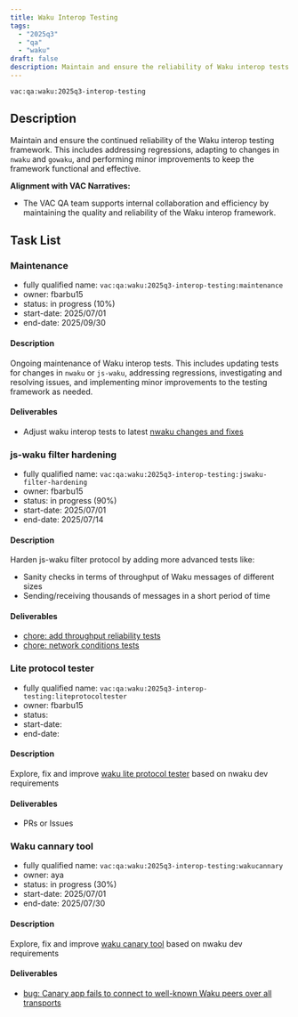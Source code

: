 ```yaml
---
title: Waku Interop Testing
tags:
  - "2025q3"
  - "qa"
  - "waku"  
draft: false  
description: Maintain and ensure the reliability of Waku interop tests.
---
```


`vac:qa:waku:2025q3-interop-testing`

## Description
Maintain and ensure the continued reliability of the Waku interop testing framework. 
This includes addressing regressions, adapting to changes in `nwaku` and `gowaku`, 
and performing minor improvements to keep the framework functional and effective.

**Alignment with VAC Narratives:**

* The VAC QA team supports internal collaboration and efficiency
  by maintaining the quality and reliability of the Waku interop framework.

## Task List

### Maintenance

* fully qualified name: `vac:qa:waku:2025q3-interop-testing:maintenance`
* owner: fbarbu15
* status: in progress (10%)
* start-date: 2025/07/01
* end-date: 2025/09/30

#### Description
Ongoing maintenance of Waku interop tests. 
This includes updating tests for changes in `nwaku` or `js-waku`, addressing regressions, 
investigating and resolving issues, and implementing minor improvements to the testing framework as needed.

#### Deliverables
- Adjust waku interop tests to latest [nwaku changes and fixes](https://github.com/waku-org/waku-interop-tests/pull/128)

### js-waku filter hardening

* fully qualified name: `vac:qa:waku:2025q3-interop-testing:jswaku-filter-hardening`
* owner: fbarbu15
* status: in progress (90%)
* start-date: 2025/07/01
* end-date: 2025/07/14

#### Description
Harden js-waku filter protocol by adding more advanced tests like:
- Sanity checks in terms of throughput of Waku messages of different sizes
- Sending/receiving thousands of messages in a short period of time

#### Deliverables
- [chore: add throughput reliability tests](https://github.com/waku-org/js-waku/pull/2444)
- [chore: network conditions tests](https://github.com/waku-org/js-waku/pull/2450)

### Lite protocol tester

* fully qualified name: `vac:qa:waku:2025q3-interop-testing:liteprotocoltester`
* owner: fbarbu15
* status: 
* start-date: 
* end-date: 

#### Description
Explore, fix and improve [waku lite protocol tester](https://github.com/waku-org/nwaku/tree/master/apps/liteprotocoltester) 
based on nwaku dev requirements

#### Deliverables
- PRs or Issues

### Waku cannary tool

* fully qualified name: `vac:qa:waku:2025q3-interop-testing:wakucannary`
* owner: aya
* status: in progress (30%)
* start-date: 2025/07/01
* end-date: 2025/07/30

#### Description
Explore, fix and improve [waku canary tool](https://github.com/waku-org/nwaku/tree/master/apps/wakucanary) 
based on nwaku dev requirements

#### Deliverables
- [bug: Canary app fails to connect to well-known Waku peers over all transports](https://github.com/waku-org/nwaku/issues/3518)
